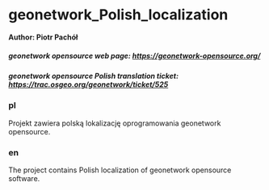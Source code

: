 # geonetwork_Polish_localization

**Author: Piotr Pachół**

##### *geonetwork opensource web page: https://geonetwork-opensource.org/*
##### *geonetwork opensource Polish translation ticket: https://trac.osgeo.org/geonetwork/ticket/525*

### pl
Projekt zawiera polską lokalizację oprogramowania geonetwork opensource.

### en
The project contains Polish localization of geonetwork opensource software.
